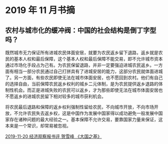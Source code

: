 # 2019 年 11 月书摘

## 农村与城市化的缓冲阀：中国的社会结构是倒丁字型吗？

既然城市无力保证所有进城农民体面安居，就要为农民返乡留下退路，返乡就是农民的基本人权和最后保障，这个基本人权和最后保障不能交易，即不允许城市资本通过市场化手段占为己有。为农民保留退路，并非一定要强迫进城农民返乡。一方面有相当一部分农民通过自己打拼具有了进城安居的能力，这部分农民就体面进城了。另一方面，有些农民即使无法在城市体面安居，也不愿回到农村。他们有自己的选择自由，当前保障农民返乡权利的城乡二元体制，是为农民提供返乡退路的体制性机会。而正是进城失败的农民可以返乡，才为那些即使无法在城市体面安居也不愿返乡的进城农民留下相对较多的城市获利机会。

将农民最后退路和保障的返乡权利强制性留给农民，不向城市开放，不向市场开放，不允许农民失去返乡权，这是中国作为发展中国家得以成功避免一般发展中国家存在诸种问题的最大经验之一。基本保障不允许交易，要靠国家力量来保证，这本来是一个常识，却常易被忽视。

[2019-11-20 经济观察报书评 贺雪峰 《大国之基》](https://Terminus2049.github.io/archive/2019/11/20/social-structure.html)

